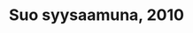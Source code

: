 ---
title: Suo syysaamuna, 2010
layout: image
categories: [taulut]
box-image: taulut/Suo-syysaamuna-2010-kuutio.jpg
image: taulut/Suo-syysaamuna-2010.jpg
hide_title_on_box: true
lightbox_title: Suo syysaamuna, 2010, 62 x 37, 130€
---